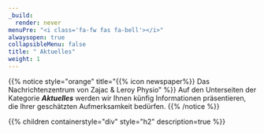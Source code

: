 ```yaml
---
_build:
  render: never
menuPre: "<i class='fa-fw fas fa-bell'></i>"
alwaysopen: true
collapsibleMenu: false
title: " Aktuelles"
weight: 1
---
```

{{% notice style="orange" title="{{% icon newspaper%}} Das Nachrichtenzentrum von Zajac & Leroy Physio" %}}
Auf den Unterseiten der Kategorie ***Aktuelles*** werden wir Ihnen künfig Informationen präsentieren, die Ihrer geschätzten Aufmerksamkeit bedürfen.
{{% /notice %}}

{{% children containerstyle="div" style="h2" description=true %}}
